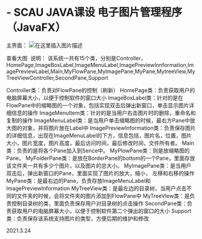 # - SCAU JAVA课设 电子图片管理程序 （JavaFX）


主界面：
![在这里插入图片描述](https://img-blog.csdnimg.cn/20210526163941954.png?x-oss-process=image/watermark,type_ZmFuZ3poZW5naGVpdGk,shadow_10,text_aHR0cHM6Ly9ibG9nLmNzZG4ubmV0L01hb3hpbQ==,size_16,color_FFFFFF,t_70)



查看大图
![<img width="1128" alt="3" src="https://user-images.githubusercontent.com/76590045/112329275-06dc3080-8cf2-11eb-9475-614fd621b17b.png">](https://img-blog.csdnimg.cn/20210526164004231.png?x-oss-process=image/watermark,type_ZmFuZ3poZW5naGVpdGk,shadow_10,text_aHR0cHM6Ly9ibG9nLmNzZG4ubmV0L01hb3hpbQ==,size_16,color_FFFFFF,t_70)
说明：
该系统一共有15个类，分别是Controller，HomePage,ImageBoxLabel,ImageMenuLabel,ImagePreviewInnformation,ImagePreviewLabel,Main,MyFlowPane,MyImagePane,MyPane,MytreeView,MyTreeViewController,SecondPane,Support

Controller类：负责对FlowPane的控制（刷新）
HomePage类：负责获取用户的电脑屏幕大小，以便于控制软件的窗口大小
ImageBoxLabel类：针对的是在FlowPane中的缩略图的一个对象，包括实现双击后弹出新窗口，单击显示图片详细信息的操作
ImageMenuItem类：针对的是当用户右击图片时的删除，重命名和复制的操作
ImageMenuLabel类：是当用户单击缩略图的时候，最右方Pane中放大图的对象，并将图片放在Label中
ImagePreviewInformation类：负责保存图片的详细信息，出现在ImageMenuLabel的下方，信息包括，图片名，位置，图片大小，图片宽度，图片高度，最后访问时间，最后修改时间，文件所有者。
Main类：负责的是将各个Pane加入到Sence中。
MyPlowPane类：则是放缩略图的Pane。
MyFolderPane类：是放在BorderPane的bottom的一个Pane，里面存放该文件夹一共有多少个图片，以及图片的总大小。
MyImagePane类：是当用户双击后，弹出新窗口的Pane，里面实现了图片的放大，缩小， 左移和右移的操作
MyPane类：是最右边的Pane，负责存放ImageMenuLabel和ImagePreviewInformation
MyTreeView类：是最左边的目录树，当用户点击不同的文件夹的时候，会将文件夹的图片添加到FlowPane中
MyTreeVIew类：是负责控制目录树的类，里面负责保存用户对目录树的点击操作
SecondPane类：负责获取用户的电脑屏幕大小，以便于控制软件第二个弹出的窗口的大小
Support类：负责保存该系统支持图片的类型，方便后期的维护和修改

2021.3.24
